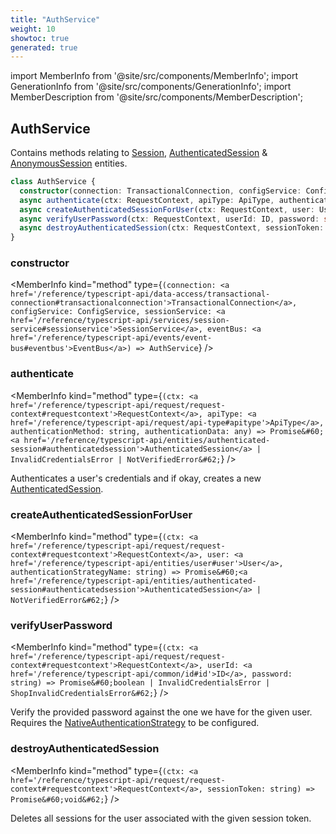 ```yaml
---
title: "AuthService"
weight: 10
showtoc: true
generated: true
---
```

<!-- This file was generated from the Vendure source. Do not modify. Instead, re-run the "docs:build" script -->
import MemberInfo from '@site/src/components/MemberInfo';
import GenerationInfo from '@site/src/components/GenerationInfo';
import MemberDescription from '@site/src/components/MemberDescription';


## AuthService

<GenerationInfo sourceFile="packages/core/src/service/services/auth.service.ts" sourceLine="36" packageName="@vendure/core" />

Contains methods relating to <a href='/reference/typescript-api/entities/session#session'>Session</a>, <a href='/reference/typescript-api/entities/authenticated-session#authenticatedsession'>AuthenticatedSession</a> & <a href='/reference/typescript-api/entities/anonymous-session#anonymoussession'>AnonymousSession</a> entities.

```ts title="Signature"
class AuthService {
  constructor(connection: TransactionalConnection, configService: ConfigService, sessionService: SessionService, eventBus: EventBus)
  async authenticate(ctx: RequestContext, apiType: ApiType, authenticationMethod: string, authenticationData: any) => Promise<AuthenticatedSession | InvalidCredentialsError | NotVerifiedError>;
  async createAuthenticatedSessionForUser(ctx: RequestContext, user: User, authenticationStrategyName: string) => Promise<AuthenticatedSession | NotVerifiedError>;
  async verifyUserPassword(ctx: RequestContext, userId: ID, password: string) => Promise<boolean | InvalidCredentialsError | ShopInvalidCredentialsError>;
  async destroyAuthenticatedSession(ctx: RequestContext, sessionToken: string) => Promise<void>;
}
```

<div className="members-wrapper">

### constructor

<MemberInfo kind="method" type={`(connection: <a href='/reference/typescript-api/data-access/transactional-connection#transactionalconnection'>TransactionalConnection</a>, configService: ConfigService, sessionService: <a href='/reference/typescript-api/services/session-service#sessionservice'>SessionService</a>, eventBus: <a href='/reference/typescript-api/events/event-bus#eventbus'>EventBus</a>) => AuthService`}   />


### authenticate

<MemberInfo kind="method" type={`(ctx: <a href='/reference/typescript-api/request/request-context#requestcontext'>RequestContext</a>, apiType: <a href='/reference/typescript-api/request/api-type#apitype'>ApiType</a>, authenticationMethod: string, authenticationData: any) => Promise&#60;<a href='/reference/typescript-api/entities/authenticated-session#authenticatedsession'>AuthenticatedSession</a> | InvalidCredentialsError | NotVerifiedError&#62;`}   />

Authenticates a user's credentials and if okay, creates a new <a href='/reference/typescript-api/entities/authenticated-session#authenticatedsession'>AuthenticatedSession</a>.
### createAuthenticatedSessionForUser

<MemberInfo kind="method" type={`(ctx: <a href='/reference/typescript-api/request/request-context#requestcontext'>RequestContext</a>, user: <a href='/reference/typescript-api/entities/user#user'>User</a>, authenticationStrategyName: string) => Promise&#60;<a href='/reference/typescript-api/entities/authenticated-session#authenticatedsession'>AuthenticatedSession</a> | NotVerifiedError&#62;`}   />


### verifyUserPassword

<MemberInfo kind="method" type={`(ctx: <a href='/reference/typescript-api/request/request-context#requestcontext'>RequestContext</a>, userId: <a href='/reference/typescript-api/common/id#id'>ID</a>, password: string) => Promise&#60;boolean | InvalidCredentialsError | ShopInvalidCredentialsError&#62;`}   />

Verify the provided password against the one we have for the given user. Requires
the <a href='/reference/typescript-api/auth/native-authentication-strategy#nativeauthenticationstrategy'>NativeAuthenticationStrategy</a> to be configured.
### destroyAuthenticatedSession

<MemberInfo kind="method" type={`(ctx: <a href='/reference/typescript-api/request/request-context#requestcontext'>RequestContext</a>, sessionToken: string) => Promise&#60;void&#62;`}   />

Deletes all sessions for the user associated with the given session token.


</div>
